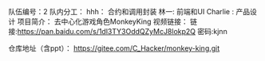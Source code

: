 队伍编号：2
队内分工：
hhh： 合约和调用封装
林一: 前端和UI
Charlie : 产品设计
项目简介：
去中心化游戏角色MonkeyKing 
视频链接：
链接:https://pan.baidu.com/s/1dl3TY3OddQZyMcJ8lokp2Q  密码:kjnn

仓库地址（含ppt）：
https://gitee.com/C_Hacker/monkey-king.git
